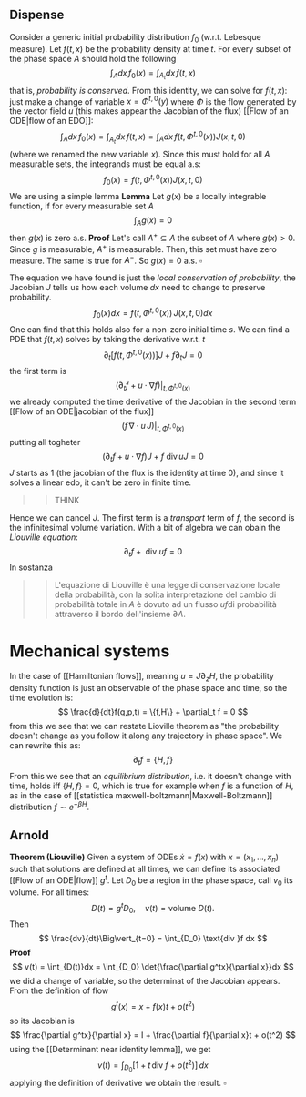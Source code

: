 ## Dispense
Consider a generic initial probability distribution $f_0$ (w.r.t. Lebesque measure). Let $f(t,x)$ be the probability density at time $t$. For every subset of the phase space $A$ should hold the following
$$
\int_A dx \, f_0(x) = \int_{A_t} dx \, f(t,x)
$$
that is, _probability is conserved_. From this identity, we can solve for $f(t,x)$: just make a change of variable $x = \Phi^{t,0}(y)$ where $\Phi$ is the flow generated by the vector field $u$ (this makes appear the Jacobian of the flux) [[Flow of an ODE|flow of an EDO]]:
$$
\int_A dx \, f_0(x) = \int_{A_t} dx \, f(t,x) = \int_A dx\, f(t,\Phi^{t,0}(x))J(x,t,0)
$$
(where we renamed the new variable $x$). Since this must hold for all $A$ measurable sets, the integrands must be equal a.s:
$$
f_0(x) = f(t,\Phi^{t,0}(x))J(x,t,0)
$$
We are using a simple lemma 
**Lemma** Let $g(x)$ be a locally integrable function, if for every measurable set $A$ 
$$
\int_A g(x) =0
$$
then $g(x)$ is zero a.s.
**Proof** Let's call $A^+ \subseteq A$ the subset of $A$ where $g(x)>0$. Since $g$ is measurable, $A^+$ is measurable. Then, this set must have zero measure. The same is true for $A^-$. So $g(x)=0$ a.s. $\square$

The equation we have found is just the _local conservation of probability_, the Jacobian $J$ tells us how each volume $dx$ need to change to preserve probability.
$$
f_0(x) dx= f(t,\Phi^{t,0}(x))\,J(x,t,0)dx
$$
One can find that this holds also for a non-zero initial time $s$.
We can find a PDE that $f(t,x)$ solves by taking the derivative w.r.t. $t$ 
$$
\partial_t [f(t, \Phi^{t,0}(x))]J + f\partial_tJ = 0
$$
the first term is
$$
(\partial_t f + u\cdot\nabla f)\vert_{t, \Phi^{t,0}(x)}
$$
we already computed the time derivative of the Jacobian in the second term [[Flow of an ODE|jacobian of the flux]]
$$
(f \,\nabla \cdot u \,J )\vert_{t,\Phi^{t,0}(x)}
$$
putting all togheter
$$
(\partial_t f + u \cdot \nabla f)J + f \text{ div}\,uJ = 0
$$
$J$ starts as $1$ (the jacobian of the flux is the identity at time $0$), and since it solves a linear edo, it can't be zero in finite time.
>> THINK

Hence we can cancel $J$. The first term is a _transport_ term of $f$, the second is the infinitesimal volume variation. With a bit of algebra we can obain the _Liouville equation_:
$$
\partial_t f + \text{ div }uf = 0
$$
In sostanza 
>> L'equazione di Liouville è una legge di conservazione locale della probabilità, con la solita interpretazione del cambio di probabilità totale in $A$ è dovuto ad un flusso $u f$di probabilità attraverso il bordo dell'insieme $\partial A$.

# Mechanical systems
In the case of [[Hamiltonian flows]], meaning $u = J\partial_z H$, the probability density function is just an observable of the phase space and time, so the time evolution is:
$$
\frac{d}{dt}f(q,p,t) = \{f,H\} + \partial_t f = 0
$$
from this we see that we can restate Lioville theorem as "the probability doesn't change as you follow it along any trajectory in phase space".
We can rewrite this as:
$$
\partial_tf = \{H,f\}
$$
From this we see that an _equilibrium distribution_, i.e. it doesn't change with time, holds iff $\{H,f\}=0$, which is true for example when $f$ is a function of $H$, as in the case of [[statistica maxwell-boltzmann|Maxwell-Boltzmann]] distribution $f \sim e^{-\beta H}$.

## Arnold

**Theorem (Liouville)** Given a system of ODEs $\dot x = f(x)$ with $x = (x_1,\dots,x_n)$ such that solutions are defined at all times, we can define its associated [[Flow of an ODE|flow]] $g^t$. Let $D_0$ be a region in the phase space, call $v_0$ its volume. For all times:
$$
D(t) = g^t D_0, \quad v(t) = \text{volume } D(t).
$$
Then 
$$
\frac{dv}{dt}\Big\vert_{t=0} = \int_{D_0} \text{div }f dx
$$
**Proof**
$$
v(t) = \int_{D(t)}dx = \int_{D_0} \det{\frac{\partial g^tx}{\partial x}}dx
$$
we did a change of variable, so the determinat of the Jacobian appears.
From the definition of flow
$$
g^t(x) = x + f(x)t + o(t^2) 
$$
so its Jacobian is
$$
\frac{\partial g^tx}{\partial x} = I + \frac{\partial f}{\partial x}t + o(t^2)
$$
using the [[Determinant near identity lemma]], we get
$$
v(t) = \int_{D_0} [1 + t\,\text{div }f + o(t^2)]\,dx
$$
applying the definition of derivative we obtain the result. $\square$









